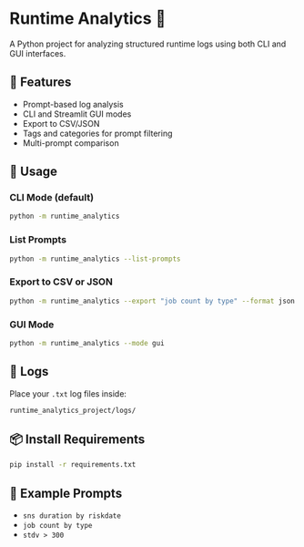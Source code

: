 # Runtime Analytics 🧠

A Python project for analyzing structured runtime logs using both CLI and GUI interfaces.

## 🚀 Features

- Prompt-based log analysis
- CLI and Streamlit GUI modes
- Export to CSV/JSON
- Tags and categories for prompt filtering
- Multi-prompt comparison

## 🧩 Usage

### CLI Mode (default)

```bash
python -m runtime_analytics
```

### List Prompts

```bash
python -m runtime_analytics --list-prompts
```

### Export to CSV or JSON

```bash
python -m runtime_analytics --export "job count by type" --format json
```

### GUI Mode

```bash
python -m runtime_analytics --mode gui
```

## 📁 Logs

Place your `.txt` log files inside:

```
runtime_analytics_project/logs/
```

## 📦 Install Requirements

```bash
pip install -r requirements.txt
```

## 🧪 Example Prompts

- `sns duration by riskdate`
- `job count by type`
- `stdv > 300`
